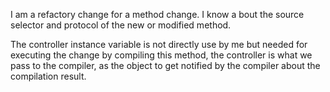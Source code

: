 I am a refactory change for a method change. I know a bout the source selector and protocol of the new or modified method. The controller instance variable is not directly use by me but needed for executing the change by compiling thismethod, the controller is what we pass to the compiler, as the object to get notified by the compiler about the compilation result.